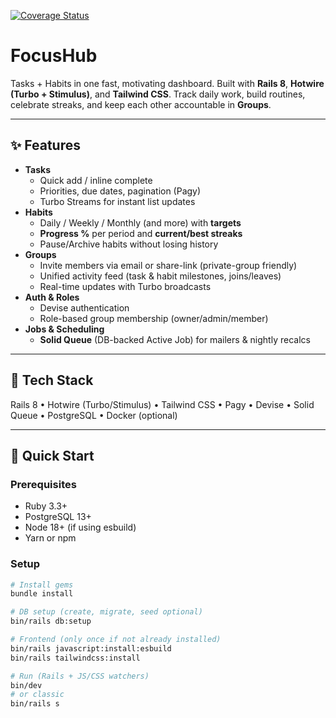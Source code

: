 [![Coverage Status](https://coveralls.io/repos/github/Seunadex/focushub/badge.svg?branch=main)](https://coveralls.io/github/Seunadex/focushub?branch=main)
# FocusHub

Tasks + Habits in one fast, motivating dashboard. Built with **Rails 8**, **Hotwire (Turbo + Stimulus)**, and **Tailwind CSS**. Track daily work, build routines, celebrate streaks, and keep each other accountable in **Groups**.

---

## ✨ Features

- **Tasks**
  - Quick add / inline complete
  - Priorities, due dates, pagination (Pagy)
  - Turbo Streams for instant list updates
- **Habits**
  - Daily / Weekly / Monthly (and more) with **targets**
  - **Progress %** per period and **current/best streaks**
  - Pause/Archive habits without losing history
- **Groups**
  - Invite members via email or share-link (private-group friendly)
  - Unified activity feed (task & habit milestones, joins/leaves)
  - Real-time updates with Turbo broadcasts
- **Auth & Roles**
  - Devise authentication
  - Role-based group membership (owner/admin/member)
- **Jobs & Scheduling**
  - **Solid Queue** (DB-backed Active Job) for mailers & nightly recalcs

---

## 🧱 Tech Stack

Rails 8 • Hotwire (Turbo/Stimulus) • Tailwind CSS • Pagy • Devise • Solid Queue • PostgreSQL • Docker (optional)

---

## 🚀 Quick Start

### Prerequisites
- Ruby 3.3+
- PostgreSQL 13+
- Node 18+ (if using esbuild)
- Yarn or npm

### Setup

```bash
# Install gems
bundle install

# DB setup (create, migrate, seed optional)
bin/rails db:setup

# Frontend (only once if not already installed)
bin/rails javascript:install:esbuild
bin/rails tailwindcss:install

# Run (Rails + JS/CSS watchers)
bin/dev
# or classic
bin/rails s